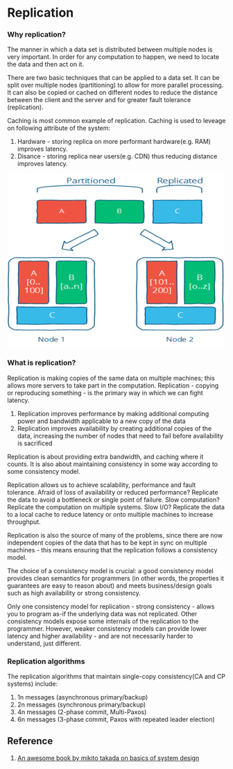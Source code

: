 # Replication

### Why replication?

The manner in which a data set is distributed between multiple nodes is very important. In order for any computation to happen, we need to locate the data and then act on it.

There are two basic techniques that can be applied to a data set. It can be split over multiple nodes (partitioning) to allow for more parallel processing. It can also be copied or cached on different nodes to reduce the distance between the client and the server and for greater fault tolerance (replication).

Caching is most common example of replication. Caching is used to leveage on following attribute of the system:

1. Hardware - storing replica on more performant hardware(e.g. RAM) improves latency.
2. Disance - storing replica near users(e.g. CDN) thus reducing distance improves latency.

<img src="https://github.com/gauxs/sysd/blob/master/media/image/part-repl.png?raw=true" width="500" height="400">

### What is replication?

Replication is making copies of the same data on multiple machines; this allows more servers to take part in the computation. Replication - copying or reproducing something - is the primary way in which we can fight latency.

1. Replication improves performance by making additional computing power and bandwidth applicable to a new copy of the data
2. Replication improves availability by creating additional copies of the data, increasing the number of nodes that need to fail before availability is sacrificed

Replication is about providing extra bandwidth, and caching where it counts. It is also about maintaining consistency in some way according to some consistency model.

Replication allows us to achieve scalability, performance and fault tolerance. Afraid of loss of availability or reduced performance? Replicate the data to avoid a bottleneck or single point of failure. Slow computation? Replicate the computation on multiple systems. Slow I/O? Replicate the data to a local cache to reduce latency or onto multiple machines to increase throughput.

Replication is also the source of many of the problems, since there are now independent copies of the data that has to be kept in sync on multiple machines - this means ensuring that the replication follows a consistency model.

The choice of a consistency model is crucial: a good consistency model provides clean semantics for programmers (in other words, the properties it guarantees are easy to reason about) and meets business/design goals such as high availability or strong consistency.

Only one consistency model for replication - strong consistency - allows you to program as-if the underlying data was not replicated. Other consistency models expose some internals of the replication to the programmer. However, weaker consistency models can provide lower latency and higher availability - and are not necessarily harder to understand, just different.

### Replication algorithms

The replication algorithms that maintain single-copy consistency(CA and CP systems) include:

1. 1n messages (asynchronous primary/backup)
2. 2n messages (synchronous primary/backup)
3. 4n messages (2-phase commit, Multi-Paxos)
4. 6n messages (3-phase commit, Paxos with repeated leader election)

## Reference

1. [An awesome book by mikito takada on basics of system design](http://book.mixu.net/distsys/single-page.html)
